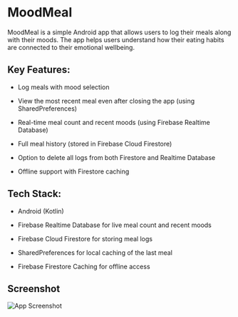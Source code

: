 ﻿
# MoodMeal
MoodMeal is a simple Android app that allows users to log their meals along with their moods.
The app helps users understand how their eating habits are connected to their emotional wellbeing.

## Key Features:
  - Log meals with mood selection
  
  - View the most recent meal even after closing the app (using SharedPreferences)
  
  - Real-time meal count and recent moods (using Firebase Realtime Database)
  
  - Full meal history (stored in Firebase Cloud Firestore)
  
  - Option to delete all logs from both Firestore and Realtime Database
  
  - Offline support with Firestore caching

## Tech Stack:
  - Android (Kotlin)
  
  - Firebase Realtime Database for live meal count and recent moods
  
  - Firebase Cloud Firestore for storing meal logs
  
  - SharedPreferences for local caching of the last meal
  
  - Firebase Firestore Caching for offline access

## Screenshot

![App Screenshot](Screenshots/screenshot.png)
